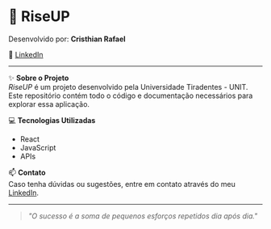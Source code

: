 # 🚀 RiseUP  

Desenvolvido por: **Cristhian Rafael**  

💼 [LinkedIn](https://www.linkedin.com/in/cristhiandev/)  

---

✨ **Sobre o Projeto**  
_RiseUP_ é um projeto desenvolvido pela Universidade Tiradentes - UNIT. Este repositório contém todo o código e documentação necessários para explorar essa aplicação.  

💻 **Tecnologias Utilizadas**  
- React  
- JavaScript  
- APIs  

📫 **Contato**  
Caso tenha dúvidas ou sugestões, entre em contato através do meu [LinkedIn](https://www.linkedin.com/in/cristhiandev/).  

---

> _"O sucesso é a soma de pequenos esforços repetidos dia após dia."_  
